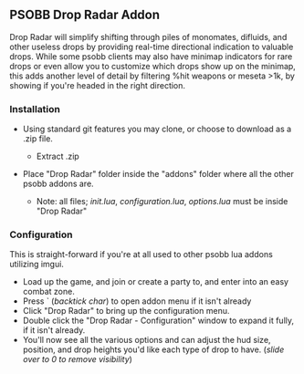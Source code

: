 ## PSOBB Drop Radar Addon

Drop Radar will simplify shifting through piles of monomates, difluids, and other useless drops by providing real-time directional indication to valuable drops. While some psobb clients may also have minimap indicators for rare drops or even allow you to customize which drops show up on the minimap, this adds another level of detail by filtering %hit weapons or meseta >1k, by showing if you're headed in the right direction.

### Installation
* Using standard git features you may clone, or choose to download as a .zip file.
    * Extract .zip

* Place "Drop Radar" folder inside the "addons" folder where all the other psobb addons are.
    * Note: all files; *init.lua*, *configuration.lua*, *options.lua* must be inside "Drop Radar" 


### Configuration
This is straight-forward if you're at all used to other psobb lua addons utilizing imgui.
- Load up the game, and join or create a party to, and enter into an easy combat zone.
- Press ` (*backtick char*) to open addon menu if it isn't already
- Click "Drop Radar" to bring up the configuration menu.
- Double click the "Drop Radar - Configuration" window to expand it fully, if it isn't already.
- You'll now see all the various options and can adjust the hud size, position, and drop heights you'd like each type of drop to have. (*slide over to 0 to remove visibility*)

